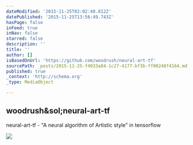 ```yaml
---
dateModified: '2015-11-25T02:02:40.812Z'
datePublished: '2015-11-25T13:56:49.743Z'
hasPage: false
inFeed: true
inNav: false
starred: false
description: ''
title: ''
author: []
isBasedOnUrl: 'https://github.com/woodrush/neural-art-tf'
sourcePath: _posts/2015-11-25-f4933a84-1c27-4177-bf3b-ff00248f4164.md
published: true
_context: 'http://schema.org'
_type: MediaObject

---
```

<article style=""><h1>woodrush&amp;sol;neural-art-tf</h1><p>neural-art-tf - "A neural algorithm of Artistic style" in tensorflow</p><img src="https://avatars1.githubusercontent.com/u/4700588?v=3&amp;s=400" /></article>